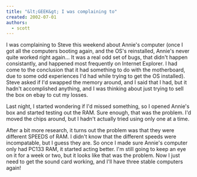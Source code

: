 ```yaml
---
title: "&lt;GEEK&gt; I was complaining to"
created: 2002-07-01
authors: 
  - scott
---
```


<GEEK> I was complaining to Steve this weekend about Annie's computer (once I got all the computers booting again, and the OS's reinstalled, Annie's never quite worked right again... It was a real odd set of bugs, that didn't happen consistantly, and happened most frequently on Internet Explorer. I had come to the conclusion that it had something to do with the motherboard, due to some odd experiences I'd had while trying to get the OS installed). Steve asked if I'd swapped the memory around, and I said that I had, but it hadn't accomplished anything, and I was thinking about just trying to sell the box on ebay to cut my losses.  
  
Last night, I started wondering if I'd missed something, so I opened Annie's box and started testing out the RAM. Sure enough, that was the problem. I'd moved the chips around, but I hadn't actually tried using only one at a time.  
  
After a bit more research, it turns out the problem was that they were different SPEEDS of RAM. I didn't know that the different speeds were incompatable, but I guess they are. So once I made sure Annie's computer only had PC133 RAM, it started acting better. I'm still going to keep an eye on it for a week or two, but it looks like that was the problem. Now I just need to get the sound card working, and I'll have three stable computers again! </GEEK>
